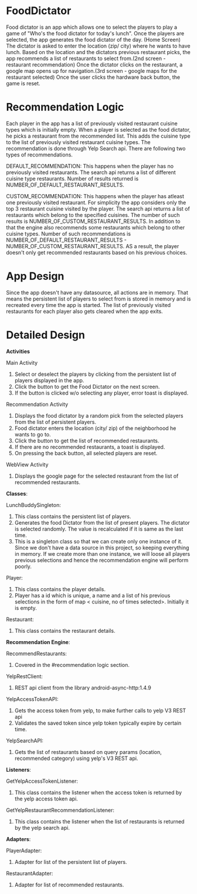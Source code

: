 # FoodDictator
Food dictator is an app which allows one to select the players to play a game of "Who's the food dictator for today's lunch".
Once the players are selected, the app generates the food dictator of the day. (Home Screen)
The dictator is asked to enter the location (zip/ city) where he wants to have lunch. Based on the location and the dictators previous restaurant picks, the app recommends a list of restaurants to select from.(2nd screen - restaurant recommendation)
Once the dictator clicks on the restaurant, a google map opens up for navigation.(3rd screen - google maps for the restaurant selected)
Once the user clicks the hardware back button, the game is reset.

# Recommendation Logic
Each player in the app has a list of previously visited restaurant cuisine types which is initially empty. When a player is selected as the food dictator, he picks a restaurant from the recommended list. This adds the cuisine type to the list of previously visited restaurant cuisine types. 
The recommendation is done through Yelp Search api. There are following two types of recommendations.

DEFAULT_RECOMMENDATION: This happens when the player has no previously visited restaurants. The search api returns a           list of different cuisine type restaurants. Number of results returned is NUMBER_OF_DEFAULT_RESTAURANT_RESULTS.
      
CUSTOM_RECOMMENDATION: This happens when the player has atleast one previously visited restaurant. For simplicity the         app considers only the top 3 restaurant cuisine visited by the player. The search api returns a list of restaurants           which belong to the specified cuisines. The number of such results is NUMBER_OF_CUSTOM_RESTAURANT_RESULTS. In addition         to that the engine also recommends some restaurants which belong to other cuisine types. Number of such recommendations       is NUMBER_OF_DEFAULT_RESTAURANT_RESULTS - NUMBER_OF_CUSTOM_RESTAURANT_RESULTS. AS a result, the player doesn't only get       recommended restaurants based on his previous choices.
    
# App Design
Since the app doesn't have any datasource, all actions are in memory. That means the persistent list of players to select from is stored in memory and is recreated every time the app is started.
The list of previously visited restaurants for each player also gets cleared when the app exits.

# Detailed Design
  __Activities__
  
   Main Activity
   
  1. Select or deselect the players by clicking from the persistent list of players displayed in the app.
  2. Click the button to get the Food Dictator on the next screen.
  3. If the button is clicked w/o selecting any player, error toast is displayed.
          
 Recommendation Activity
 
  1. Displays the food dictator by a random pick from the selected players from the list of persistent players.
  2. Food dictator enters the location (city/ zip) of the neighborhood he wants to go to.
  3. Click the button to get the list of recommended restaurants.
  4. If there are no recommended restaurants, a toast is displayed.
  5. On pressing the back button, all selected players are reset.
          
 WebView Activity
 
  1. Displays the google page for the selected restaurant from the list of recommended restaurants.
  
__Classes__:

  LunchBuddySingleton:
  
  1. This class contains the persistent list of players.
  2. Generates the food Dictator from the list of present players. The dictator is selected randomly.
     The value is recalculated if it is same as the last time.
  3. This is a singleton class so that we can create only one instance of it. Since we don't have a
     data source in this project, so keeping everything in memory. If we create more than one instance, we
     will loose all players previous selections and hence the recommendation engine will perform poorly.
     
  Player:
  
  1. This class contains the player details.
  2. Player has a id which is unique, a name and a list of his previous selections in the form of
    map < cuisine, no of times selected>. Initially it is empty.
    
  Restaurant:
  
  1. This class contains the restaurant details.
  
__Recommendation Engine__:

  RecommendRestaurants:
  
  1. Covered in the #recommendation logic section.
  
  YelpRestClient:
  
  1. REST api client from the library android-async-http:1.4.9
  
  YelpAccessTokenAPI:
  
  1. Gets the access token from yelp, to make further calls to yelp V3 REST api
  2. Validates the saved token since yelp token typically expire by certain time.
  
  YelpSearchAPI:
  
  1. Gets the list of restaurants based on query params (location, recommended category) using yelp's V3 REST api.
  
 __Listeners__:
 
  GetYelpAccessTokenListener:
  
  1. This class contains the listener when the access token is returned by the yelp access token api.
  
  GetYelpRestaurantRecommendationListener:
  
  1. This class contains the listener when the list of restaurants is returned by the yelp search api.
  
 __Adapters__:
 
  PlayerAdapter:
          
  1. Adapter for list of the persistent list of players.
          
  RestaurantAdapter:
          
  1. Adapter for list of recommended restaurants.
          
